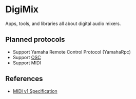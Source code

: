 ﻿# DigiMix
Apps, tools, and libraries all about digital audio mixers.

## Planned protocols
- Support Yamaha Remote Control Protocol (YamahaRpc)
- Support [OSC](https://opensoundcontrol.stanford.edu/)
- Support MIDI

## References
- [MIDI v1 Specification](https://www.midi.org/specifications/midi1-specifications)
